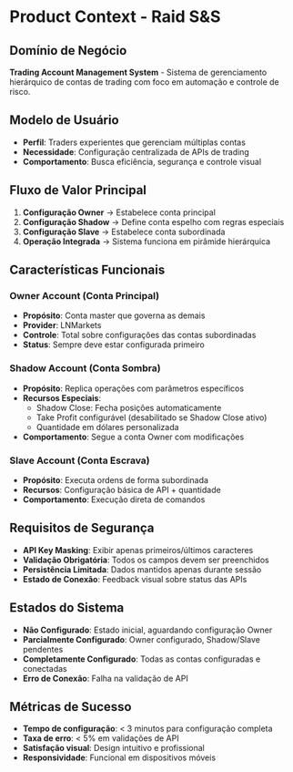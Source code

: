 # Product Context - Raid S&S

## Domínio de Negócio
**Trading Account Management System** - Sistema de gerenciamento hierárquico de contas de trading com foco em automação e controle de risco.

## Modelo de Usuário
- **Perfil**: Traders experientes que gerenciam múltiplas contas
- **Necessidade**: Configuração centralizada de APIs de trading
- **Comportamento**: Busca eficiência, segurança e controle visual

## Fluxo de Valor Principal
1. **Configuração Owner** → Estabelece conta principal
2. **Configuração Shadow** → Define conta espelho com regras especiais
3. **Configuração Slave** → Estabelece conta subordinada
4. **Operação Integrada** → Sistema funciona em pirâmide hierárquica

## Características Funcionais

### Owner Account (Conta Principal)
- **Propósito**: Conta master que governa as demais
- **Provider**: LNMarkets
- **Controle**: Total sobre configurações das contas subordinadas
- **Status**: Sempre deve estar configurada primeiro

### Shadow Account (Conta Sombra)
- **Propósito**: Replica operações com parâmetros específicos
- **Recursos Especiais**:
  - Shadow Close: Fecha posições automaticamente
  - Take Profit configurável (desabilitado se Shadow Close ativo)
  - Quantidade em dólares personalizada
- **Comportamento**: Segue a conta Owner com modificações

### Slave Account (Conta Escrava)
- **Propósito**: Executa ordens de forma subordinada
- **Recursos**: Configuração básica de API + quantidade
- **Comportamento**: Execução direta de comandos

## Requisitos de Segurança
- **API Key Masking**: Exibir apenas primeiros/últimos caracteres
- **Validação Obrigatória**: Todos os campos devem ser preenchidos
- **Persistência Limitada**: Dados mantidos apenas durante sessão
- **Estado de Conexão**: Feedback visual sobre status das APIs

## Estados do Sistema
- **Não Configurado**: Estado inicial, aguardando configuração Owner
- **Parcialmente Configurado**: Owner configurado, Shadow/Slave pendentes
- **Completamente Configurado**: Todas as contas configuradas e conectadas
- **Erro de Conexão**: Falha na validação de API

## Métricas de Sucesso
- **Tempo de configuração**: < 3 minutos para configuração completa
- **Taxa de erro**: < 5% em validações de API
- **Satisfação visual**: Design intuitivo e profissional
- **Responsividade**: Funcional em dispositivos móveis 